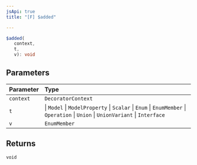 ```yaml
---
jsApi: true
title: "[F] $added"

---
```

```ts
$added(
   context, 
   t, 
   v): void
```

## Parameters

| Parameter | Type |
| :------ | :------ |
| `context` | `DecoratorContext` |
| `t` |  \| `Model` \| `ModelProperty` \| `Scalar` \| `Enum` \| `EnumMember` \| `Operation` \| `Union` \| `UnionVariant` \| `Interface` |
| `v` | `EnumMember` |

## Returns

`void`
